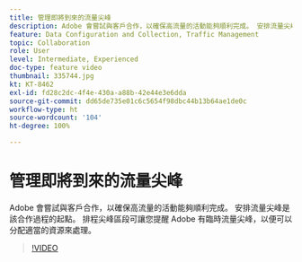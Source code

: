 ```yaml
---
title: 管理即將到來的流量尖峰
description: Adobe 會嘗試與客戶合作，以確保高流量的活動能夠順利完成。 安排流量尖峰是該合作過程的起點。 排程尖峰區段可讓您提醒 Adobe 有臨時流量尖峰，以便可以分配適當的資源來處理。
feature: Data Configuration and Collection, Traffic Management
topic: Collaboration
role: User
level: Intermediate, Experienced
doc-type: feature video
thumbnail: 335744.jpg
kt: KT-8462
exl-id: fd28c2dc-4f4e-430a-a88b-42e44e3e6dda
source-git-commit: dd65de735e01c6c5654f98dbc44b13b64ae1de0c
workflow-type: ht
source-wordcount: '104'
ht-degree: 100%

---
```


# 管理即將到來的流量尖峰

Adobe 會嘗試與客戶合作，以確保高流量的活動能夠順利完成。 安排流量尖峰是該合作過程的起點。 排程尖峰區段可讓您提醒 Adobe 有臨時流量尖峰，以便可以分配適當的資源來處理。


>[!VIDEO](https://video.tv.adobe.com/v/335744/?quality=12&learn=on)
